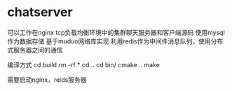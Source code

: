 # chatserver
可以工作在nginx tcp负载均衡环境中的集群聊天服务器和客户端源码 使用mysql作为数据存储 基于muduo网络库实现 利用redis作为中间件消息队列，使用分布式服务器之间的通信 

编译方式
cd build
rm -rf *
cd ..
cd bin/
cmake ..
make

需要启动nginx，reids服务器

